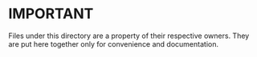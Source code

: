 # **IMPORTANT**

Files under this directory are a property of their respective owners. They are 
put here together only for convenience and documentation.
